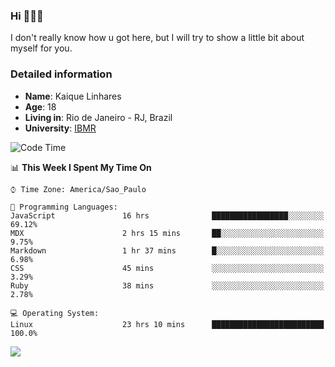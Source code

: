 ### Hi 🙋🏽‍♂️

I don't really know how u got here, but I will try to show a little bit about myself for you.

### Detailed information

* **Name**: Kaique Linhares
* **Age**: 18
* **Living in**: Rio  de Janeiro - RJ, Brazil
* **University**: [IBMR](https://www.ibmr.br/)

<!--START_SECTION:waka-->
![Code Time](http://img.shields.io/badge/Code%20Time-437%20hrs%2012%20mins-blue)

📊 **This Week I Spent My Time On** 

```text
⌚︎ Time Zone: America/Sao_Paulo

💬 Programming Languages: 
JavaScript               16 hrs              █████████████████░░░░░░░░   69.12% 
MDX                      2 hrs 15 mins       ██░░░░░░░░░░░░░░░░░░░░░░░   9.75% 
Markdown                 1 hr 37 mins        █░░░░░░░░░░░░░░░░░░░░░░░░   6.98% 
CSS                      45 mins             ░░░░░░░░░░░░░░░░░░░░░░░░░   3.29% 
Ruby                     38 mins             ░░░░░░░░░░░░░░░░░░░░░░░░░   2.78%

💻 Operating System: 
Linux                    23 hrs 10 mins      █████████████████████████   100.0%

```


<!--END_SECTION:waka-->

<a href="https://www.linkedin.com/in/kaique-linhares-25a840208/"  target="_blank"><img src="https://img.shields.io/badge/-LinkedIn-%230077B5?style=for-the-badge&logo=linkedin&logoColor=white" target="_blank"></a>
